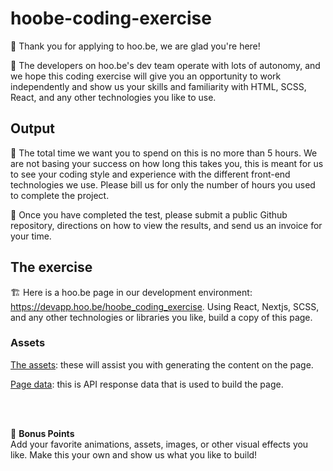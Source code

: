 # hoobe-coding-exercise
🚀 Thank you for applying to hoo.be, we are glad you're here! 

🤖 The developers on hoo.be's dev team operate with lots of autonomy, and we hope this coding exercise will give you an opportunity to work independently and show us your skills and familiarity with HTML, SCSS, React, and any other technologies you like to use.

## Output 
🚢 The total time we want you to spend on this is no more than 5 hours. We are not basing your success on how long this takes you, this is meant for us to see your coding style and experience with the different front-end technologies we use. Please bill us for only the number of hours you used to complete the project.

🏁 Once you have completed the test, please submit a public Github repository, directions on how to view the results, and send us an invoice for your time.

## The exercise
🏗️ Here is a hoo.be page in our development environment: https://devapp.hoo.be/hoobe_coding_exercise. Using React, Nextjs, SCSS, and any other technologies or libraries you like, build a copy of this page. 

### Assets
[The assets](/assets): these will assist you with generating the content on the page.

[Page data](pageData.json): this is API response data that is used to build the page.

<br>
<br>

🎰 **Bonus Points**<br>
Add your favorite animations, assets, images, or other visual effects you like. Make this your own and show us what you like to build!


